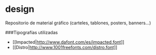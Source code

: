 design
======

Repositorio de material gráfico (carteles, tablones, posters, banners...)

###Tipografías utilizadas

* [[Impacted|http://www.dafont.com/es/impacted.font]]
* [[Distro|http://www.1001freefonts.com/distro.font]]
